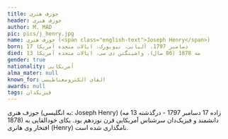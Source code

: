 ```yaml
---
title: جوزف هنری
header: جوزف هنری
author: M. MAD
pic: pics/j_henry.jpg
name: جوزف هنری (<span class="english-text">Joseph Henry</span>)
born: 17 دسامبر 1797، آلبانی، نیویورک، ایالات متحده آمریکا
died: 13 مه 1878 (86 سال)، واشینگتن دی سی، ایالات متحده آمریکا
gender: true
nationality: آمریکایی
alma_mater: null
known_for: القای الکترومغناطیسی
awards: null
tags: فیزیکدان
---
```

<p>
جوزف هنری (به انگلیسی:
<span class="english-text">Joseph Henry</span>)
(زاده 17 دسامبر 1797 - درگذشته 13 مه 1878) دانشمند و فیزیک‌دان سرشناس
آمریکایی قرن نوزدهم بود. یکای خودالقایی به افتخار وی هانری
(<span class="english-text">Henry</span>)
نامگذاری شده است.
</p>
